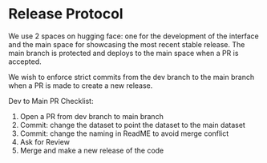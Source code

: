 # Release Protocol

We use 2 spaces on hugging face: one for the development of the interface and the main space for showcasing the most recent stable release. The main branch is protected and deploys to the main space when a PR is accepted.

We wish to enforce strict commits from the dev branch to the main branch when a PR is made to create a new release.

Dev to Main PR Checklist:

1. Open a PR from dev branch to main branch
2. Commit: change the dataset to point the dataset to the main dataset
3. Commit: change the naming in ReadME to avoid merge conflict 
4. Ask for Review
5. Merge and make a new release of the code 